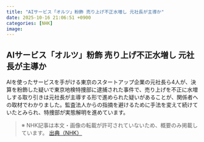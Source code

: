 ```yaml
---
title: "AIサービス「オルツ」粉飾 売り上げ不正水増し 元社長が主導か"
date: 2025-10-16 21:06:51 +0900
categories: [NHK]
image: 
---
```

## AIサービス「オルツ」粉飾 売り上げ不正水増し 元社長が主導か

AIを使ったサービスを手がける東京のスタートアップ企業の元社長ら4人が、決算を粉飾した疑いで東京地検特捜部に逮捕された事件で、売り上げを不正に水増しする取り引きは元社長が主導する形で進められた疑いがあることが、関係者への取材でわかりました。監査法人からの指摘を避けるために手法を変えて続けていたとみられ、特捜部が実態解明を進めています。

> ※ NHK記事は本文・画像の転載が許可されていないため、概要のみ掲載しています。
[出典（NHK）](http://www3.nhk.or.jp/news/html/20251017/k10014951551000.html)
